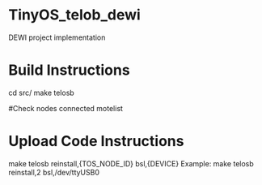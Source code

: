 # TinyOS_telob_dewi
DEWI project implementation

# Build Instructions
cd src/
make telosb

#Check nodes connected
motelist

# Upload Code Instructions
make telosb reinstall,{TOS_NODE_ID} bsl,{DEVICE}
Example:
make telosb reinstall,2 bsl,/dev/ttyUSB0

